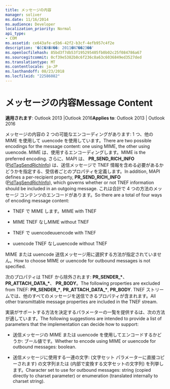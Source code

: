 ```yaml
---
title: メッセージの内容
manager: soliver
ms.date: 11/16/2014
ms.audience: Developer
localization_priority: Normal
api_type:
- COM
ms.assetid: ce643afe-e5b6-42f2-b3cf-4efb957c4f2e
description: '�ŏI�X�V��: 2011�N7��23��'
ms.openlocfilehash: 85bd3f7db53f195295405fb0b02c25f084786a67
ms.sourcegitcommit: 0cf39e5382b8c6f236c8a63c6036849ed3527ded
ms.translationtype: MT
ms.contentlocale: ja-JP
ms.lasthandoff: 08/23/2018
ms.locfileid: "22586082"
---
```

# <a name="message-content"></a><span data-ttu-id="773e6-103">メッセージの内容</span><span class="sxs-lookup"><span data-stu-id="773e6-103">Message Content</span></span>

  
  
<span data-ttu-id="773e6-104">**適用されます**: Outlook 2013 |Outlook 2016</span><span class="sxs-lookup"><span data-stu-id="773e6-104">**Applies to**: Outlook 2013 | Outlook 2016</span></span> 
  
<span data-ttu-id="773e6-105">メッセージの内容の 2 つの可能なエンコーディングがあります: 1 つ、他の MIME を使用して uuencode を使用しています。</span><span class="sxs-lookup"><span data-stu-id="773e6-105">There are two possible encodings for the message content: one using MIME, the other using uuencode.</span></span> <span data-ttu-id="773e6-106">MIME は、使用するエンコーディングします。</span><span class="sxs-lookup"><span data-stu-id="773e6-106">MIME is the preferred encoding.</span></span> <span data-ttu-id="773e6-107">さらに、MAPI は、 **PR_SEND_RICH_INFO** ([PidTagSendRichInfo](pidtagsendrichinfo-canonical-property.md)) は、送信メッセージで TNEF 情報を含める必要があるかどうかを指定する、受信者ごとのプロパティを定義します。</span><span class="sxs-lookup"><span data-stu-id="773e6-107">In addition, MAPI defines a per-recipient property, **PR_SEND_RICH_INFO** ([PidTagSendRichInfo](pidtagsendrichinfo-canonical-property.md)), which governs whether or not TNEF information should be included in an outgoing message.</span></span> <span data-ttu-id="773e6-108">これは合計で 4 つの方法のメッセージ コンテンツのエンコードがあります。</span><span class="sxs-lookup"><span data-stu-id="773e6-108">So there are a total of four ways of encoding message content:</span></span>
  
- <span data-ttu-id="773e6-109">TNEF で MIME します。</span><span class="sxs-lookup"><span data-stu-id="773e6-109">MIME with TNEF</span></span>
    
- <span data-ttu-id="773e6-110">MIME TNEF なし</span><span class="sxs-lookup"><span data-stu-id="773e6-110">MIME without TNEF</span></span>
    
- <span data-ttu-id="773e6-111">TNEF で uuencode</span><span class="sxs-lookup"><span data-stu-id="773e6-111">uuencode with TNEF</span></span>
    
- <span data-ttu-id="773e6-112">uuencode TNEF なし</span><span class="sxs-lookup"><span data-stu-id="773e6-112">uuencode without TNEF</span></span>
    
<span data-ttu-id="773e6-113">MIME または uuencode 送信メッセージ用に選択する方法が指定されていません。</span><span class="sxs-lookup"><span data-stu-id="773e6-113">How to choose MIME or uuencode for outbound messages is not specified.</span></span>
  
<span data-ttu-id="773e6-114">次のプロパティは TNEF から除外されます: **PR_SENDER_\***、 **PR_ATTACH_DATA_\***、 **PR_BODY**。</span><span class="sxs-lookup"><span data-stu-id="773e6-114">The following properties are excluded from TNEF: **PR_SENDER_\***, **PR_ATTACH_DATA_\***, **PR_BODY**.</span></span> <span data-ttu-id="773e6-115">TNEF ストリームでは、他のすべてのメッセージを送信できるプロパティが含まれます。</span><span class="sxs-lookup"><span data-stu-id="773e6-115">All other transmittable message properties are included in the TNEF stream.</span></span>
  
<span data-ttu-id="773e6-116">実装がサポートする方法を決定するパラメーターの一覧を提供するは、次の方法が適しています。</span><span class="sxs-lookup"><span data-stu-id="773e6-116">The following suggestions are intended to provide a list of parameters that the implementation can decide how to support:</span></span>
  
- <span data-ttu-id="773e6-117">送信メッセージの MIME または uuencode を使用してエンコードするかどうか: ブール値です。</span><span class="sxs-lookup"><span data-stu-id="773e6-117">Whether to encode using MIME or uuencode for outbound messages: boolean.</span></span>
    
- <span data-ttu-id="773e6-118">送信メッセージに使用する一連の文字: (文字セット パラメーターに直接コピーされます) の文字列または (内部で変換する文字セットの文字列) を列挙します。</span><span class="sxs-lookup"><span data-stu-id="773e6-118">Character set to use for outbound messages: string (copied directly to charset parameter) or enumeration (translated internally to charset string).</span></span>
    

